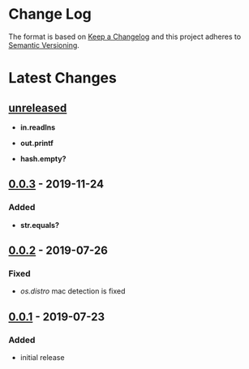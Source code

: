 Change Log
==========

The format is based on [Keep a Changelog] and this project adheres to
[Semantic Versioning].

Latest Changes
==============

[unreleased]
------------

-   **in.readlns**

-   **out.printf**

-   **hash.empty?**

[0.0.3] - 2019-11-24
--------------------

### Added

-   **str.equals?**

[0.0.2] - 2019-07-26
--------------------

### Fixed

-   *os.distro* mac detection is fixed

[0.0.1] - 2019-07-23
--------------------

### Added

-   initial release

  [Keep a Changelog]: http://keepachangelog.com/
  [Semantic Versioning]: http://semver.org/
  [unreleased]: https://github.com/binaryphile/legible/compare/0.0.3...0.0
  [0.0.3]: https://github.com/binaryphile/legible/compare/0.0.2...0.0.3
  [0.0.2]: https://github.com/binaryphile/legible/compare/0.0.1...0.0.2
  [0.0.1]: https://github.com/binaryphile/legible/tree/0.0.1
